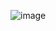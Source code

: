 ![image](https://github.com/shreejan-shrestha/Real-estate-website/assets/79634187/8643224b-be34-406e-a567-655665f1e460)

